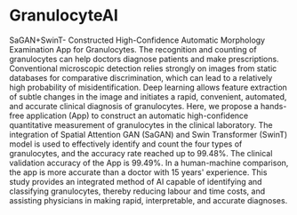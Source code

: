 # GranulocyteAI
SaGAN+SwinT- Constructed High-Confidence Automatic Morphology Examination App for Granulocytes.
The recognition and counting of granulocytes can help doctors diagnose patients and make prescriptions. Conventional microscopic detection relies strongly on images from static databases for comparative discrimination, which can lead to a relatively high probability of misidentification. Deep learning allows feature extraction of subtle changes in the image and initiates a rapid, convenient, automated, and accurate clinical diagnosis of granulocytes. Here, we propose a hands-free application (App) to construct an automatic high-confidence quantitative measurement of granulocytes in the clinical laboratory. The integration of Spatial Attention GAN (SaGAN) and Swin Transformer (SwinT) model is used to effectively identify and count the four types of granulocytes, and the accuracy rate reached up to 99.48%. The clinical validation accuracy of the App is 99.49%. In a human-machine comparison, the app is more accurate than a doctor with 15 years' experience. This study provides an integrated method of AI capable of identifying and classifying granulocytes, thereby reducing labour and time costs, and assisting physicians in making rapid, interpretable, and accurate diagnoses. 
